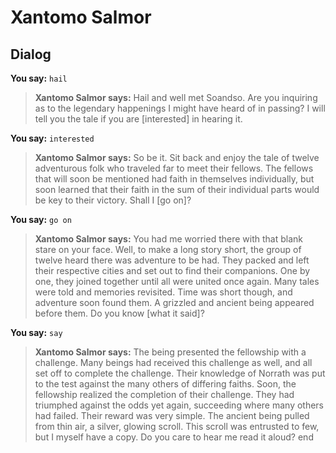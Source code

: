 # Xantomo Salmor
## Dialog

**You say:** `hail`



>**Xantomo Salmor says:** Hail and well met Soandso. Are you inquiring as to the legendary happenings I might have heard of in passing? I will tell you the tale if you are [interested] in hearing it.

**You say:** `interested`



>**Xantomo Salmor says:** So be it. Sit back and enjoy the tale of twelve adventurous folk who traveled far to meet their fellows. The fellows that will soon be mentioned had faith in themselves individually, but soon learned that their faith in the sum of their individual parts would be key to their victory. Shall I [go on]?

**You say:** `go on`



>**Xantomo Salmor says:** You had me worried there with that blank stare on your face. Well, to make a long story short, the group of twelve heard there was adventure to be had. They packed and left their respective cities and set out to find their companions. One by one, they joined together until all were united once again. Many tales were told and memories revisited. Time was short though, and adventure soon found them. A grizzled and ancient being appeared before them. Do you know [what it said]?

**You say:** `say`



>**Xantomo Salmor says:** The being presented the fellowship with a challenge. Many beings had received this challenge as well, and all set off to complete the challenge. Their knowledge of Norrath was put to the test against the many others of differing faiths. Soon, the fellowship realized the completion of their challenge. They had triumphed against the odds yet again, succeeding where many others had failed. Their reward was very simple. The ancient being pulled from thin air, a silver, glowing scroll. This scroll was entrusted to few, but I myself have a copy. Do you care to hear me read it aloud?
end
